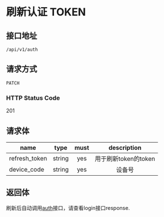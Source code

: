 # 刷新认证 TOKEN

## 接口地址
```text
/api/v1/auth
```

## 请求方式
```text
PATCH
```

### HTTP Status Code

201

## 请求体
| name     | type     | must     | description |
|----------|:--------:|:--------:|:--------:|
| refresh_token | string | yes   | 用于刷新token的token |
| device_code | string | yes     | 设备号 |

## 返回体
刷新后自动调用[auth](用户登录.md)接口，请查看login接口response.
